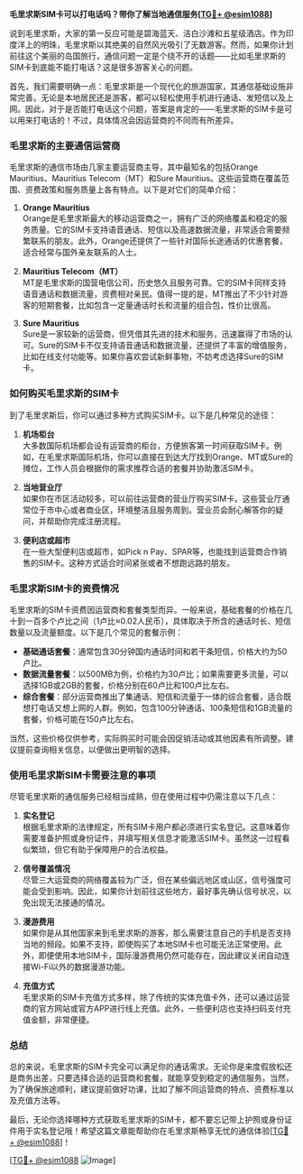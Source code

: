 **毛里求斯SIM卡可以打电话吗？带你了解当地通信服务[[TG💪+ @esim1088](https://t.me/s/esim1088)]**

说到毛里求斯，大家的第一反应可能是碧海蓝天、洁白沙滩和五星级酒店。作为印度洋上的明珠，毛里求斯以其绝美的自然风光吸引了无数游客。然而，如果你计划前往这个美丽的岛国旅行，通信问题一定是个绕不开的话题——比如毛里求斯的SIM卡到底能不能打电话？这是很多游客关心的问题。

首先，我们需要明确一点：毛里求斯是一个现代化的旅游国家，其通信基础设施非常完善。无论是本地居民还是游客，都可以轻松使用手机进行通话、发短信以及上网。因此，对于是否能打电话这个问题，答案是肯定的——毛里求斯的SIM卡是可以用来打电话的！不过，具体情况会因运营商的不同而有所差异。

### **毛里求斯的主要通信运营商**
毛里求斯的通信市场由几家主要运营商主导，其中最知名的包括Orange Mauritius、Mauritius Telecom（MT）和Sure Mauritius。这些运营商在覆盖范围、资费政策和服务质量上各有特点。以下是对它们的简单介绍：

1. **Orange Mauritius**  
   Orange是毛里求斯最大的移动运营商之一，拥有广泛的网络覆盖和稳定的服务质量。它的SIM卡支持语音通话、短信以及高速数据流量，非常适合需要频繁联系的朋友。此外，Orange还提供了一些针对国际长途通话的优惠套餐，适合经常与国外亲友联系的人士。

2. **Mauritius Telecom（MT）**  
   MT是毛里求斯的国营电信公司，历史悠久且服务可靠。它的SIM卡同样支持语音通话和数据流量，资费相对亲民。值得一提的是，MT推出了不少针对游客的短期套餐，比如包含一定量通话时长和流量的组合包，性价比很高。

3. **Sure Mauritius**  
   Sure是一家较新的运营商，但凭借其先进的技术和服务，迅速赢得了市场的认可。Sure的SIM卡不仅支持语音通话和数据流量，还提供了丰富的增值服务，比如在线支付功能等。如果你喜欢尝试新鲜事物，不妨考虑选择Sure的SIM卡。

### **如何购买毛里求斯的SIM卡**
到了毛里求斯后，你可以通过多种方式购买SIM卡。以下是几种常见的途径：

1. **机场柜台**  
   大多数国际机场都会设有运营商的柜台，方便旅客第一时间获取SIM卡。例如，在毛里求斯国际机场，你可以直接在到达大厅找到Orange、MT或Sure的摊位，工作人员会根据你的需求推荐合适的套餐并协助激活SIM卡。

2. **当地营业厅**  
   如果你在市区活动较多，可以前往运营商的营业厅购买SIM卡。这些营业厅通常位于市中心或者商业区，环境整洁且服务周到。营业员会耐心解答你的疑问，并帮助你完成注册流程。

3. **便利店或超市**  
   在一些大型便利店或超市，如Pick n Pay、SPAR等，也能找到运营商合作销售的SIM卡。这种方式适合时间紧张或者不想跑远路的朋友。

### **毛里求斯SIM卡的资费情况**
毛里求斯的SIM卡资费因运营商和套餐类型而异。一般来说，基础套餐的价格在几十到一百多个卢比之间（1卢比≈0.02人民币），具体取决于所含的通话时长、短信数量以及流量额度。以下是几个常见的套餐示例：

- **基础通话套餐**：通常包含30分钟国内通话时间和若干条短信，价格大约为50卢比。
- **数据流量套餐**：以500MB为例，价格约为30卢比；如果需要更多流量，可以选择1GB或2GB的套餐，价格分别在60卢比和100卢比左右。
- **综合套餐**：部分运营商推出了集通话、短信和流量于一体的综合套餐，适合既想打电话又想上网的人群。例如，包含100分钟通话、100条短信和1GB流量的套餐，价格可能在150卢比左右。

当然，这些价格仅供参考，实际购买时可能会因促销活动或其他因素有所调整。建议提前查询相关信息，以便做出更明智的选择。

### **使用毛里求斯SIM卡需要注意的事项**
尽管毛里求斯的通信服务已经相当成熟，但在使用过程中仍需注意以下几点：

1. **实名登记**  
   根据毛里求斯的法律规定，所有SIM卡用户都必须进行实名登记。这意味着你需要准备护照或身份证件，并填写相关信息才能激活SIM卡。虽然这一过程看似繁琐，但它有助于保障用户的合法权益。

2. **信号覆盖情况**  
   尽管三大运营商的网络覆盖较为广泛，但在某些偏远地区或山区，信号强度可能会受到影响。因此，如果你计划前往这些地方，最好事先确认信号状况，以免出现无法接通的情况。

3. **漫游费用**  
   如果你是从其他国家来到毛里求斯的游客，那么需要注意自己的手机是否支持当地的频段。如果不支持，即使购买了本地SIM卡也可能无法正常使用。此外，即便使用本地SIM卡，国际漫游费用仍然可能存在，因此建议关闭自动连接Wi-Fi以外的数据漫游功能。

4. **充值方式**  
   毛里求斯的SIM卡充值方式多样，除了传统的实体充值卡外，还可以通过运营商的官方网站或官方APP进行线上充值。此外，一些便利店也支持扫码支付充值金额，非常便捷。

### **总结**
总的来说，毛里求斯的SIM卡完全可以满足你的通话需求。无论你是来度假放松还是商务出差，只要选择合适的运营商和套餐，就能享受到稳定的通信服务。当然，为了确保旅途顺利，建议提前做好功课，比如了解不同运营商的特点、资费标准以及充值方法等。

最后，无论你选择哪种方式获取毛里求斯的SIM卡，都不要忘记带上护照或身份证件用于实名登记哦！希望这篇文章能帮助你在毛里求斯畅享无忧的通信体验[[TG💪+ @esim1088](https://t.me/s/esim1088)]！

[[TG💪+ @esim1088](https://t.me/s/esim1088) ![Image](https://i.postimg.cc/4NQfJmqS/Snipaste-2025-05-13-00-14-12.png)]